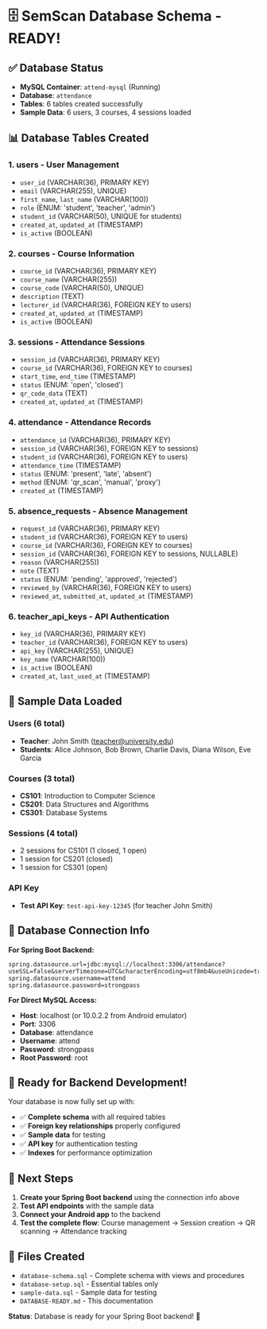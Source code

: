 # 🗄️ SemScan Database Schema - READY!

## ✅ Database Status
- **MySQL Container**: `attend-mysql` (Running)
- **Database**: `attendance`
- **Tables**: 6 tables created successfully
- **Sample Data**: 6 users, 3 courses, 4 sessions loaded

## 📊 Database Tables Created

### 1. **users** - User Management
- `user_id` (VARCHAR(36), PRIMARY KEY)
- `email` (VARCHAR(255), UNIQUE)
- `first_name`, `last_name` (VARCHAR(100))
- `role` (ENUM: 'student', 'teacher', 'admin')
- `student_id` (VARCHAR(50), UNIQUE for students)
- `created_at`, `updated_at` (TIMESTAMP)
- `is_active` (BOOLEAN)

### 2. **courses** - Course Information
- `course_id` (VARCHAR(36), PRIMARY KEY)
- `course_name` (VARCHAR(255))
- `course_code` (VARCHAR(50), UNIQUE)
- `description` (TEXT)
- `lecturer_id` (VARCHAR(36), FOREIGN KEY to users)
- `created_at`, `updated_at` (TIMESTAMP)
- `is_active` (BOOLEAN)

### 3. **sessions** - Attendance Sessions
- `session_id` (VARCHAR(36), PRIMARY KEY)
- `course_id` (VARCHAR(36), FOREIGN KEY to courses)
- `start_time`, `end_time` (TIMESTAMP)
- `status` (ENUM: 'open', 'closed')
- `qr_code_data` (TEXT)
- `created_at`, `updated_at` (TIMESTAMP)

### 4. **attendance** - Attendance Records
- `attendance_id` (VARCHAR(36), PRIMARY KEY)
- `session_id` (VARCHAR(36), FOREIGN KEY to sessions)
- `student_id` (VARCHAR(36), FOREIGN KEY to users)
- `attendance_time` (TIMESTAMP)
- `status` (ENUM: 'present', 'late', 'absent')
- `method` (ENUM: 'qr_scan', 'manual', 'proxy')
- `created_at` (TIMESTAMP)

### 5. **absence_requests** - Absence Management
- `request_id` (VARCHAR(36), PRIMARY KEY)
- `student_id` (VARCHAR(36), FOREIGN KEY to users)
- `course_id` (VARCHAR(36), FOREIGN KEY to courses)
- `session_id` (VARCHAR(36), FOREIGN KEY to sessions, NULLABLE)
- `reason` (VARCHAR(255))
- `note` (TEXT)
- `status` (ENUM: 'pending', 'approved', 'rejected')
- `reviewed_by` (VARCHAR(36), FOREIGN KEY to users)
- `reviewed_at`, `submitted_at`, `updated_at` (TIMESTAMP)

### 6. **teacher_api_keys** - API Authentication
- `key_id` (VARCHAR(36), PRIMARY KEY)
- `teacher_id` (VARCHAR(36), FOREIGN KEY to users)
- `api_key` (VARCHAR(255), UNIQUE)
- `key_name` (VARCHAR(100))
- `is_active` (BOOLEAN)
- `created_at`, `last_used_at` (TIMESTAMP)

## 📝 Sample Data Loaded

### Users (6 total)
- **Teacher**: John Smith (teacher@university.edu)
- **Students**: Alice Johnson, Bob Brown, Charlie Davis, Diana Wilson, Eve Garcia

### Courses (3 total)
- **CS101**: Introduction to Computer Science
- **CS201**: Data Structures and Algorithms  
- **CS301**: Database Systems

### Sessions (4 total)
- 2 sessions for CS101 (1 closed, 1 open)
- 1 session for CS201 (closed)
- 1 session for CS301 (open)

### API Key
- **Test API Key**: `test-api-key-12345` (for teacher John Smith)

## 🔗 Database Connection Info

**For Spring Boot Backend:**
```properties
spring.datasource.url=jdbc:mysql://localhost:3306/attendance?useSSL=false&serverTimezone=UTC&characterEncoding=utf8mb4&useUnicode=true
spring.datasource.username=attend
spring.datasource.password=strongpass
```

**For Direct MySQL Access:**
- **Host**: localhost (or 10.0.2.2 from Android emulator)
- **Port**: 3306
- **Database**: attendance
- **Username**: attend
- **Password**: strongpass
- **Root Password**: root

## 🚀 Ready for Backend Development!

Your database is now fully set up with:
- ✅ **Complete schema** with all required tables
- ✅ **Foreign key relationships** properly configured
- ✅ **Sample data** for testing
- ✅ **API key** for authentication testing
- ✅ **Indexes** for performance optimization

## 🎯 Next Steps

1. **Create your Spring Boot backend** using the connection info above
2. **Test API endpoints** with the sample data
3. **Connect your Android app** to the backend
4. **Test the complete flow**: Course management → Session creation → QR scanning → Attendance tracking

## 📁 Files Created

- `database-schema.sql` - Complete schema with views and procedures
- `database-setup.sql` - Essential tables only
- `sample-data.sql` - Sample data for testing
- `DATABASE-READY.md` - This documentation

**Status**: Database is ready for your Spring Boot backend! 🎉
